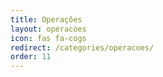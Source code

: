 ```yaml
---
title: Operações
layout: operacoes
icon: fas fa-cogs
redirect: /categories/operacoes/
order: 11
---
```

